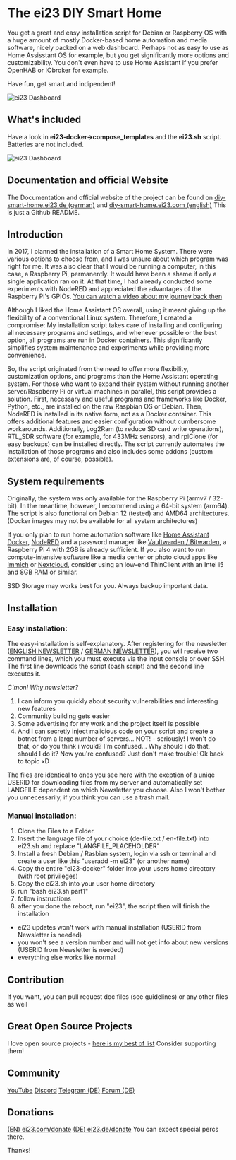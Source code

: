 # The ei23 DIY Smart Home
You get a great and easy installation script for Debian or Raspberry OS with a huge amount of mostly Docker-based home automation and media software, nicely packed on a web dashboard.
Perhaps not as easy to use as Home Assisstant OS for example, but you get significantly more options and customizability.
You don't even have to use Home Assistant if you prefer OpenHAB or IObroker for example.

Have fun, get smart and indipendent!

![ei23 Dashboard](https://ei23.de/bilder/ei23-terminal.gif)

## What's included
Have a look in **ei23-docker->compose_templates** and the **ei23.sh** script.
Batteries are not included.

![ei23 Dashboard](https://ei23.de/bilder/ei23-dashboard.jpg)

## Documentation and official Website
The Documentation and official website of the project can be found on [diy-smart-home.ei23.de (german)](https://diy-smart-home.ei23.de) and [diy-smart-home.ei23.com (english)](https://diy-smart-home.ei23.com)
This is just a Github README.

## Introduction
In 2017, I planned the installation of a Smart Home System. There were various options to choose from, and I was unsure about which program was right for me. It was also clear that I would be running a computer, in this case, a Raspberry Pi, permanently. It would have been a shame if only a single application ran on it. At that time, I had already conducted some experiments with NodeRED and appreciated the advantages of the Raspberry Pi's GPIOs.
[You can watch a video about my journey back then](https://www.youtube.com/watch?v=6FkINyLcLnU)

Although I liked the Home Assistant OS overall, using it meant giving up the flexibility of a conventional Linux system. Therefore, I created a compromise: My installation script takes care of installing and configuring all necessary programs and settings, and whenever possible or the best option, all programs are run in Docker containers. This significantly simplifies system maintenance and experiments while providing more convenience.

So, the script originated from the need to offer more flexibility, customization options, and programs than the Home Assistant operating system. For those who want to expand their system without running another server/Raspberry Pi or virtual machines in parallel, this script provides a solution. First, necessary and useful programs and frameworks like Docker, Python, etc., are installed on the raw Raspbian OS or Debian. Then, NodeRED is installed in its native form, not as a Docker container. This offers additional features and easier configuration without cumbersome workarounds. Additionally, Log2Ram (to reduce SD card write operations), RTL_SDR software (for example, for 433MHz sensors), and rpiClone (for easy backups) can be installed directly. The script currently automates the installation of those programs and also includes some addons (custom extensions are, of course, possible).

## System requirements
Originally, the system was only available for the Raspberry Pi (armv7 / 32-bit). In the meantime, however, I recommend using a 64-bit system (arm64). The script is also functional on Debian 12 (tested) and AMD64 architectures.
(Docker images may not be available for all system architectures)

If you only plan to run home automation software like [Home Assistant Docker](https://github.com/home-assistant/docker), [NodeRED](https://github.com/node-red/node-red) and a password manager like [Vaultwarden / Bitwarden](https://github.com/dani-garcia/vaultwarden), a Raspberry Pi 4 with 2GB is already sufficient.
If you also want to run compute-intensive software like a media center or photo cloud apps like [Immich](https://immich.app/) or [Nextcloud](https://nextcloud.com/), consider using an low-end ThinClient with an Intel i5 and 8GB RAM or similar.

SSD Storage may works best for you.
Always backup important data.

## Installation

### Easy installation:
The easy-installation is self-explanatory. 
After registering for the newsletter ([ENGLISH NEWSLETTER](https://ei23.com/newsletter) / [GERMAN NEWSLETTER](https://ei23.de/newsletter)), you will receive two command lines, which you must execute via the input console or over SSH. 
The first line downloads the script (bash script) and the second line executes it.

*C'mon! Why newsletter?*
1. I can inform you quickly about security vulnerabilities and interesting new features
2. Community building gets easier
3. Some advertising for my work and the project itself is possible
4. And I can secretly inject malicious code on your script and create a botnet from a large number of servers... NOT! - seriously! I won't do that, or do you think i would? I'm confused... Why should i do that, should I do it? Now you're confused? Just don't make trouble! Ok back to topic xD

The files are identical to ones you see here with the exeption of a uniqe USERID for downloading files from my server and automatically set LANGFILE dependent on which Newsletter you choose.
Also I won't bother you unnecessarily, if you think you can use a trash mail.

### Manual installation:
1. Clone the Files to a Folder.
2. Insert the language file of your choice (de-file.txt / en-file.txt) into ei23.sh and replace "LANGFILE_PLACEHOLDER"
3. Install a fresh Debian / Rasbian system, login via ssh or terminal and create a user like this "useradd -m ei23" (or another name)
4. Copy the entire "ei23-docker" folder into your users home directory (with root privileges)
5. Copy the ei23.sh into your user home directory
6. run "bash ei23.sh part1"
7. follow instructions
8. after you done the reboot, run "ei23", the script then will finish the installation


- ei23 updates won't work with manual installation (USERID from Newsletter is needed)
- you won't see a version number and will not get info about new versions (USERID from Newsletter is needed)
- everything else works like normal

## Contribution
If you want, you can pull request doc files (see guidelines)
or any other files as well

## Great Open Source Projects
I love open source projects - [here is my best of list](https://ei23.com/opensource/)
Consider supporting them!

## Community
[YouTube](https://youtube.com/ei23-de)
[Discord](https://discord.gg/pS9cZTBUfs)
[Telegram (DE)](https://t.me/ei23de)
[Forum (DE)](https://forum.ei23.de/)

## Donations
[(EN) ei23.com/donate](https://ei23.com/donate/)
[(DE) ei23.de/donate](https://ei23.de/donate/)
You can expect special percs there.

Thanks!